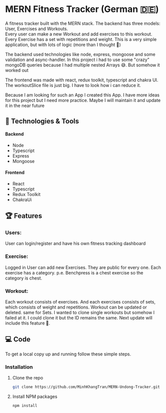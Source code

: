 
# MERN Fitness Tracker (German 🇩🇪)
A fitness tracker built with the MERN stack. The backend has three models: User, Exercises and Workouts.  
Every user can make a new Workout and add exercises to this workout. Every Exercise has a set with repetitions and weight.
This is a very simple application, but with lots of logic (more than I thought 🥲)

  
The backend used technologies like node, express, mongoose and some validation and async-handler. In this project i had to use some "crazy" mongoDB queries because I had multiple nested Arrays 😅. But somehow it worked out
  
The frontend was made with react, redux toolkit, typescript and chakra UI. The workoutSlice file is just big. I have to look how i can reduce it.
  
Because I am looking for such an App I created this App. I have more ideas for this project but I need more practice. Maybe I will maintain it and update it in the near future 
  


  
## :hammer: Technologies & Tools  
  
#### Backend
* Node
* Typescript
* Express
* Mongoose

#### Frontend
* React
* Typescript
* Redux Toolkit
* ChakraUi

  
## :trophy: Features  
  
### Users:  
User can login/register and have his own fitness tracking dashboard
### Exercise:  
Logged in User can add new Exercises. They are public for every one. Each exercise has a category. p.e. Benchpress is a chest exercise so the category is chest.
### Workout:
Each workout consists of exercises. And each exercises consists of sets, which consists of weight and repetitions. Workout can be updated or deleted. same for Sets. I wanted to clone single workouts but somehow I failed at it. I could clone it but the ID remains the same. Next update will include this feature 🥸.

## :computer: Code
To get a local copy up and running follow these simple steps.


### Installation

1. Clone the repo
   ```sh
   git clone https://github.com/MinhKhangTran/MERN-Undong-Tracker.git
   ```
2. Install NPM packages
   ```sh
   npm install
   ```


